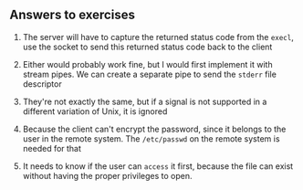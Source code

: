 ## Answers to exercises

1. The server will have to capture the returned status code from the `execl`, use the socket to send this returned status code back to the client

2. Either would probably work fine, but I would first implement it with stream pipes. We can create a separate pipe to send the `stderr` file descriptor

3. They're not exactly the same, but if a signal is not supported in a different variation of Unix, it is ignored

4. Because the client can't encrypt the password, since it belongs to the user in the remote system. The `/etc/passwd` on the remote system is needed for that

5. It needs to know if the user can `access` it first, because the file can exist without having the proper privileges to open.
